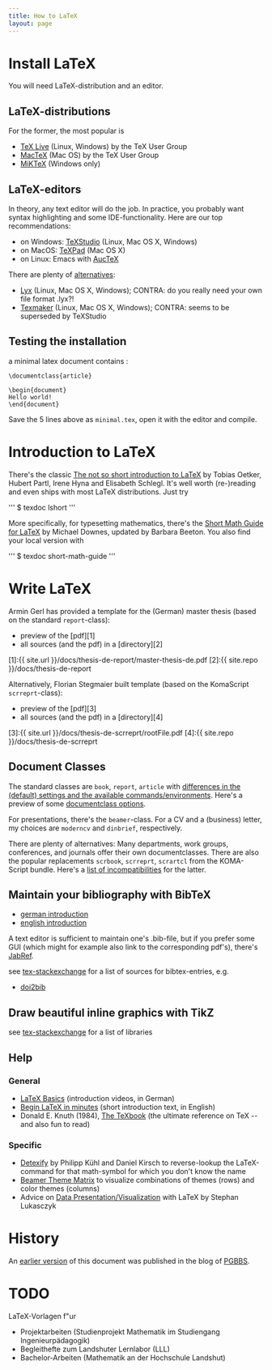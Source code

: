 ```yaml
---
title: How to LaTeX
layout: page
---
```


# Install LaTeX

You will need LaTeX-distribution and an editor.

## LaTeX-distributions

For the former, the most popular is

- [TeX Live](https://www.tug.org/texlive/) (Linux, Windows) by
  the TeX User Group
- [MacTeX](http://www.tug.org/mactex/) (Mac OS) by the TeX User Group
- [MiKTeX](https://miktex.org/download) (Windows only)



## LaTeX-editors

In theory, any text editor will do the job. In practice, you probably
want syntax highlighting and some IDE-functionality. Here are our top
recommendations:

- on Windows: [TeXStudio](http://www.texstudio.org) (Linux, Mac OS X, Windows)
- on MacOS: [TeXPad](http://www.texpadapp.com) (Mac OS X)
- on Linux: Emacs with [AucTeX](https://www.gnu.org/software/auctex/)

There are plenty of [alternatives](https://en.wikipedia.org/wiki/Comparison_of_TeX_editors):
- [Lyx](http://www.lyx.org/) (Linux, Mac OS X, Windows); CONTRA:
  do you really need your own file format .lyx?!
- [Texmaker](http://www.xm1math.net/texmaker/) (Linux, Mac OS X,
  Windows); CONTRA: seems to be superseded by TeXStudio

## Testing the installation

a minimal latex document contains :

    \documentclass{article}

    \begin{document}
    Hello world!
    \end{document}

Save the 5 lines above as `minimal.tex`, open it with the editor and compile.

# Introduction to LaTeX

There's the classic [The not so short introduction to
LaTeX](http://tug.ctan.org/info/lshort/english/lshort.pdf) by Tobias
Oetker, Hubert Partl, Irene Hyna and Elisabeth Schlegl. It's well worth
(re-)reading and even ships with most LaTeX distributions. Just try

'''
$ texdoc lshort
'''

More specifically, for typesetting mathematics, there's the [Short Math
Guide for
LaTeX](http://tug.ctan.org/info/short-math-guide/short-math-guide.pdf)
by Michael Downes, updated by Barbara Beeton. You also find your local
version with

'''
$ texdoc short-math-guide
'''

# Write LaTeX

Armin Gerl has provided a template for the (German) master thesis
(based on the standard `report`-class):

- preview of the [pdf][1]
- all sources (and the pdf) in a [directory][2]

[1]:{{ site.url }}/docs/thesis-de-report/master-thesis-de.pdf
[2]:{{ site.repo }}/docs/thesis-de-report

Alternatively, Florian Stegmaier built template (based on the
KomaScript `scrreprt`-class):

- preview of the [pdf][3]
- all sources (and the pdf) in a [directory][4]

[3]:{{ site.url }}/docs/thesis-de-scrreprt/rootFile.pdf
[4]:{{ site.repo }}/docs/thesis-de-scrreprt

## Document Classes

The standard classes are `book`, `report`, `article` with [differences
in the (default) settings and the available commands/environments](https://tex.stackexchange.com/a/36989). Here's
a preview of some
[documentclass options](https://texblog.org/2013/02/13/latex-documentclass-options-illustrated/).

For presentations, there's the `beamer`-class. For a CV and a (business) letter,
my choices are `moderncv` and `dinbrief`, respectively.

There are plenty of alternatives: Many departments, work groups,
conferences, and journals offer their own documentclasses. There are
also the popular replacements `scrbook`, `scrreprt`, `scrartcl` from
the KOMA-Script bundle. Here's a
[list of incompatibilities](https://tex.stackexchange.com/a/73288) for the latter.


## Maintain your bibliography with BibTeX

- [german introduction](http://www.juergenfenn.de/tex/dtk/bibonline.pdf)
- [english
  introduction](http://www.tug.org/pracjourn/2006-4/fenn/fenn.pdf)

A text editor is sufficient to maintain one's .bib-file, but if you
prefer some GUI (which might for example also link to the corresponding
pdf's), there's [JabRef](http://jabref.sourceforge.net/).

see
[tex-stackexchange](https://tex.stackexchange.com/questions/143/what-are-good-sites-to-find-citations-in-bibtex-format)
for a list of sources for bibtex-entries, e.g.

- [doi2bib](http://www.doi2bib.org/)

## Draw beautiful inline graphics with TikZ

see
[tex-stackexchange](https://tex.stackexchange.com/questions/42611/list-of-available-tikz-libraries-with-a-short-introduction)
for a list of libraries

## Help

### General

- [LaTeX
  Basics](https://www.youtube.com/playlist?list=PLuyjaM3Uz-oOS7zcMFaROwrg83KBR1Sui)
  (introduction videos, in German)
- [Begin LaTeX in minutes](https://github.com/VoLuong/Begin-Latex-in-minutes)
  (short introduction text, in English)
- Donald E. Knuth (1984),
  [The TeXbook](https://www.ctex.org/documents/shredder/src/texbook.pdf)
  (the ultimate reference on TeX -- and also fun to read)

### Specific

- [Detexify](http://detexify.kirelabs.org/classify.html) by Philipp
  Kühl and Daniel Kirsch to reverse-lookup the LaTeX-command for that
  math-symbol for which you don't know the name
- [Beamer Theme Matrix](https://hartwork.org/beamer-theme-matrix/) to
  visualize combinations of themes (rows) and color themes (columns)
- Advice on
  [Data Presentation/Visualization](https://github.com/IEEE-SB-Passau/latex-data-presentation)
  with LaTeX by Stephan Lukasczyk

# History

An [earlier version](https://pgbbs.github.io/_pages/LaTeX/) of this
document was published in the blog of [PGBBS](https://pgbbs.github.io).

# TODO

LaTeX-Vorlagen f\"ur
- Projektarbeiten (Studienprojekt Mathematik im Studiengang Ingenieurpädagogik)
- Begleithefte zum Landshuter Lernlabor (LLL)
- Bachelor-Arbeiten (Mathematik an der Hochschule Landshut)
